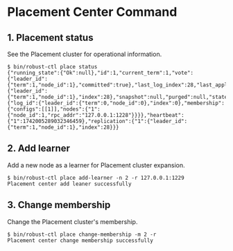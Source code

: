 # Placement Center Command

## 1. Placement status

See the Placement cluster for operational information.

```
$ bin/robust-ctl place status
{"running_state":{"Ok":null},"id":1,"current_term":1,"vote":{"leader_id":{"term":1,"node_id":1},"committed":true},"last_log_index":28,"last_applied":{"leader_id":{"term":1,"node_id":1},"index":28},"snapshot":null,"purged":null,"state":"Leader","current_leader":1,"millis_since_quorum_ack":0,"last_quorum_acked":1742005289409447084,"membership_config":{"log_id":{"leader_id":{"term":0,"node_id":0},"index":0},"membership":{"configs":[[1]],"nodes":{"1":{"node_id":1,"rpc_addr":"127.0.0.1:1228"}}}},"heartbeat":{"1":1742005289032346459},"replication":{"1":{"leader_id":{"term":1,"node_id":1},"index":28}}}
```

## 2. Add learner

Add a new node as a learner for Placement cluster expansion.

```
$ bin/robust-ctl place add-learner -n 2 -r 127.0.0.1:1229
Placement center add leaner successfully
```

## 3. Change membership

Change the Placement cluster's membership.

```
$ bin/robust-ctl place change-membership -m 2 -r
Placement center change membership successfully
```